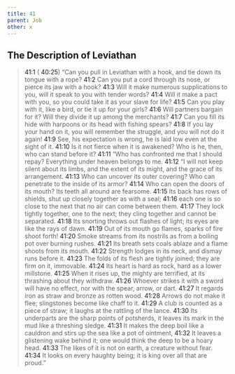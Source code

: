 ```yaml
---
title: 41
parent: Job
other: x
---
```



## The Description of Leviathan 

> <a name="41:1">41:1</a> ( <a name="40:25">40:25</a>) “Can you pull in Leviathan with a hook,
> and tie down its tongue with a rope?
> <a name="41:2">41:2</a> Can you put a cord through its nose,
> or pierce its jaw with a hook?
> <a name="41:3">41:3</a> Will it make numerous supplications to you,
> will it speak to you with tender words?
> <a name="41:4">41:4</a> Will it make a pact with you,
> so you could take it as your slave for life?
> <a name="41:5">41:5</a> Can you play with it, like a bird,
> or tie it up for your girls?
> <a name="41:6">41:6</a> Will partners bargain for it?
> Will they divide it up among the merchants?
> <a name="41:7">41:7</a> Can you fill its hide with harpoons
> or its head with fishing spears?
> <a name="41:8">41:8</a> If you lay your hand on it,
> you will remember the struggle,
> and you will not do it again!
> <a name="41:9">41:9</a> See, his expectation is wrong,
> he is laid low even at the sight of it.
> <a name="41:10">41:10</a> Is it not fierce when it is awakened?
> Who is he, then, who can stand before it?
> <a name="41:11">41:11</a> “Who has confronted me that I should repay?
> Everything under heaven belongs to me.
> <a name="41:12">41:12</a> “I will not keep silent about its limbs,
> and the extent of its might,
> and the grace of its arrangement.
> <a name="41:13">41:13</a> Who can uncover its outer covering?
> Who can penetrate to the inside of its armor?
> <a name="41:14">41:14</a> Who can open the doors of its mouth?
> Its teeth all around are fearsome.
> <a name="41:15">41:15</a> Its back has rows of shields,
> shut up closely together as with a seal;
> <a name="41:16">41:16</a> each one is so close to the next
> that no air can come between them.
> <a name="41:17">41:17</a> They lock tightly together, one to the next;
> they cling together and cannot be separated.
> <a name="41:18">41:18</a> Its snorting throws out flashes of light;
> its eyes are like the rays of dawn.
> <a name="41:19">41:19</a> Out of its mouth go flames,
> sparks of fire shoot forth!
> <a name="41:20">41:20</a> Smoke streams from its nostrils
> as from a boiling pot over burning rushes.
> <a name="41:21">41:21</a> Its breath sets coals ablaze
> and a flame shoots from its mouth.
> <a name="41:22">41:22</a> Strength lodges in its neck,
> and dismay runs before it.
> <a name="41:23">41:23</a> The folds of its flesh are tightly joined;
> they are firm on it, immovable.
> <a name="41:24">41:24</a> Its heart is hard as rock,
> hard as a lower millstone.
> <a name="41:25">41:25</a> When it rises up, the mighty are terrified,
> at its thrashing about they withdraw.
> <a name="41:26">41:26</a> Whoever strikes it with a sword
> will have no effect,
> nor with the spear, arrow, or dart.
> <a name="41:27">41:27</a> It regards iron as straw
> and bronze as rotten wood.
> <a name="41:28">41:28</a> Arrows do not make it flee;
> slingstones become like chaff to it.
> <a name="41:29">41:29</a> A club is counted as a piece of straw;
> it laughs at the rattling of the lance.
> <a name="41:30">41:30</a> Its underparts are the sharp points of potsherds,
> it leaves its mark in the mud
> like a threshing sledge.
> <a name="41:31">41:31</a> It makes the deep boil like a cauldron
> and stirs up the sea like a pot of ointment,
> <a name="41:32">41:32</a> It leaves a glistening wake behind it;
> one would think the deep to be a hoary head.
> <a name="41:33">41:33</a> The likes of it is not on earth,
> a creature without fear.
> <a name="41:34">41:34</a> It looks on every haughty being;
> it is king over all that are proud.”